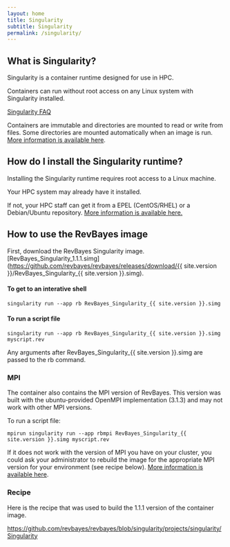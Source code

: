 ```yaml
---
layout: home
title: Singularity
subtitle: Singularity 
permalink: /singularity/
---
```


## What is Singularity?

Singularity is a container runtime designed for use in HPC. 

Containers can run without root access on any Linux system with Singularity installed. 

[Singularity FAQ](https://sylabs.io/singularity/faq/)

Containers are immutable and directories are mounted to read or write from files. Some directories are mounted automatically when an image is run. [More information is available here](https://sylabs.io/guides/3.4/user-guide/quick_start.html#working-with-files).

## How do I install the Singularity runtime?

Installing the Singularity runtime requires root access to a Linux machine.

Your HPC system may already have it installed.

If not, your HPC staff can get it from a EPEL (CentOS/RHEL) or a Debian/Ubuntu repository. [More information is available here.](https://sylabs.io/guides/3.4/user-guide/installation.html#distribution-packages-of-singularity)

## How to use the RevBayes image

First, download the RevBayes Singularity image. [RevBayes_Singularity_1.1.1.simg](https://github.com/revbayes/revbayes/releases/download/{{ site.version }}/RevBayes_Singularity_{{ site.version }}.simg).

#### To get to an interative shell

```
singularity run --app rb RevBayes_Singularity_{{ site.version }}.simg 
```

#### To run a script file

```
singularity run --app rb RevBayes_Singularity_{{ site.version }}.simg myscript.rev
```

Any arguments after RevBayes_Singularity_{{ site.version }}.simg are passed to the rb command.

### MPI

The container also contains the MPI version of RevBayes. This version was built with the ubuntu-provided OpenMPI implementation (3.1.3) and may not work with other MPI versions.

To run a script file:
```
mpirun singularity run --app rbmpi RevBayes_Singularity_{{ site.version }}.simg myscript.rev
```

If it does not work with the version of MPI you have on your cluster, you could ask your administrator to rebuild the image for the appropriate MPI version for your environment (see recipe below). [More information is available here](https://sylabs.io/guides/3.4/user-guide/mpi.html).

### Recipe

Here is the recipe that was used to build the 1.1.1 version of the container image.

https://github.com/revbayes/revbayes/blob/singularity/projects/singularity/Singularity
